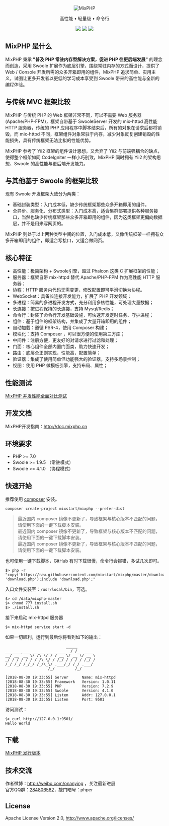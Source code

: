 <br>

<p align="center">
<img src="https://box.kancloud.cn/90f9b3c1d667aefa77b09ea1b7ffb054_120x120.png" alt="MixPHP">
</p>

<p align="center">高性能 • 轻量级 • 命令行</p>

<p align="center">
<img src="https://img.shields.io/badge/downloads-18.6k-green.svg">
<img src="https://img.shields.io/badge/platform-linux%20%7C%20win%20%7C%20osx-lightgrey.svg">
<img src="https://img.shields.io/badge/size-160%20KB-green.svg">
</p>

## MixPHP 是什么

MixPHP 秉承 **"普及 PHP 常驻内存型解决方案，促进 PHP 往更后端发展"** 的理念而创造，采用 Swoole 扩展作为底层引擎，围绕常驻内存的方式而设计，提供了 Web / Console 开发所需的众多开箱即用的组件，MixPHP 追求简单、实用主义，试图让更多开发者以更低的学习成本享受到 Swoole 带来的高性能与全新的编程体验。

## 与传统 MVC 框架比较

MixPHP 与传统 PHP 的 Web 框架非常不同，可以不需要 Web 服务器(Apache/PHP-FPM)，框架自带基于 SwooleServer 开发的 mix-httpd 高性能 HTTP 服务器，传统的 PHP 应用程序中脚本结束后，所有的对象在请求后都将销毁，而 mix-httpd 不同，框架组件对象常驻于内存，减少对象反复创建销毁的性能损失，具有传统框架无法比拟的性能优势。

MixPHP 参考了 Yii2 框架的组件设计思想，又舍弃了 Yii2 与前端强耦合的缺点，使得整个框架如同 CodeIgniter 一样小巧别致，MixPHP 同时拥有 Yii2 的架构思想、Swoole 的高性能与更后端开发能力。

## 与其他基于 Swoole 的框架比较

现有 Swoole 开发框架大致分为两类：

- 基础封装类型：入门成本低，缺少传统框架那些众多开箱即用的组件。
- 全异步、服务化、分布式类型：入门成本高，适合集群部署提供各种服务接口，当然也缺少传统框架那些众多开箱即用的组件，因为这类框架更偏向数据层，并不是用来写网页的。

MixPHP 则处于以上两种类型中间的位置，入门成本低，又像传统框架一样拥有众多开箱即用的组件，即适合写接口，又适合做网页。

## 核心特征

* 高性能：极简架构 + Swoole引擎，超过 Phalcon 这类 C 扩展框架的性能；
* 服务器：框架自带 mix-httpd 替代 Apache/PHP-FPM 作为高性能 HTTP 服务器；
* 协程：HTTP 服务内代码无需变更，修改配置即可平滑切换为协程。
* WebSocket：具备长连接开发能力，扩展了 PHP 开发领域；
* 多进程：简易的多进程开发方式，充分利用多核性能，可处理大量数据；
* 长连接：按进程保持的长连接，支持 Mysql/Redis；
* 命令行：封装了命令行开发基础设施，可快速开发定时任务、守护进程；
* 组件：基于组件的框架结构，并集成了大量开箱即用的组件；
* 自动加载：遵循 PSR-4，使用 Composer 构建；
* 模块化：支持 Composer ，可以很方便的使用第三方库；
* 中间件：注册方便，更友好的对请求进行过滤和处理；
* 门面：核心组件全部内置门面类，助力快速开发；
* 路由：底层全正则实现，性能高，配置简单；
* 验证器：集成了使用简单但功能强大的验证器，支持多场景控制；
* 视图：使用 PHP 做模板引擎，支持布局、属性；

## 性能测试

[MixPHP 并发性能全面对比测试](http://www.jianshu.com/p/f769b6be1caf)

## 开发文档

MixPHP开发指南：http://doc.mixphp.cn

## 环境要求

* PHP >= 7.0
* Swoole >= 1.9.5 （常驻模式）
* Swoole >= 4.1.0 （协程模式）

## 快速开始

推荐使用 [composer](https://www.phpcomposer.com/) 安装。

```shell
composer create-project mixstart/mixphp --prefer-dist
```

> 最近国内 composer 镜像不更新了，导致框架与核心版本不匹配的问题，请使用下面的一键下载脚本安装。    
> 最近国内 composer 镜像不更新了，导致框架与核心版本不匹配的问题，请使用下面的一键下载脚本安装。    
> 最近国内 composer 镜像不更新了，导致框架与核心版本不匹配的问题，请使用下面的一键下载脚本安装。

也可使用一键下载脚本，GitHub 有时下载很慢，命令行会报错，多试几次即可。

```shell
$> php -r "copy('https://raw.githubusercontent.com/mixstart/mixphp/master/download.php', 'download.php');include 'download.php';"
```

入口文件安装至：`/usr/local/bin`，可选。

```
$> cd /data/mixphp-master
$> chmod 777 install.sh
$> ./install.sh
```

接下来启动 mix-httpd 服务器

```
$> mix-httpd service start -d
```

如果一切顺利，运行到最后你将看到如下的输出：

```
                           _____
_______ ___ _____ ___ _____  / /_  ____
__/ __ `__ \/ /\ \/ / / __ \/ __ \/ __ \
_/ / / / / / / /\ \/ / /_/ / / / / /_/ /
/_/ /_/ /_/_/ /_/\_\/ .___/_/ /_/ .___/
                   /_/         /_/

[2018-08-30 19:33:55] Server      Name: mix-httpd
[2018-08-30 19:33:55] Framework   Version: 1.0.11
[2018-08-30 19:33:55] PHP         Version: 7.2.9
[2018-08-30 19:33:55] Swoole      Version: 4.1.0
[2018-08-30 19:33:55] Listen      Addr: 127.0.0.1
[2018-08-30 19:33:55] Listen      Port: 9501
```

访问测试：

```
$> curl http://127.0.0.1:9501/
Hello World
```

## 下载

[MixPHP 发行版本](https://github.com/mixstart/mixphp/releases)

## 技术交流

作者微博：http://weibo.com/onanying ，关注最新进展     
官方QQ群：[284806582](http://shang.qq.com/wpa/qunwpa?idkey=b3a8618d3977cda4fed2363a666b081a31d89e3d31ab164497f53b72cf49968a)，敲门暗号：phper

## License

Apache License Version 2.0, http://www.apache.org/licenses/
